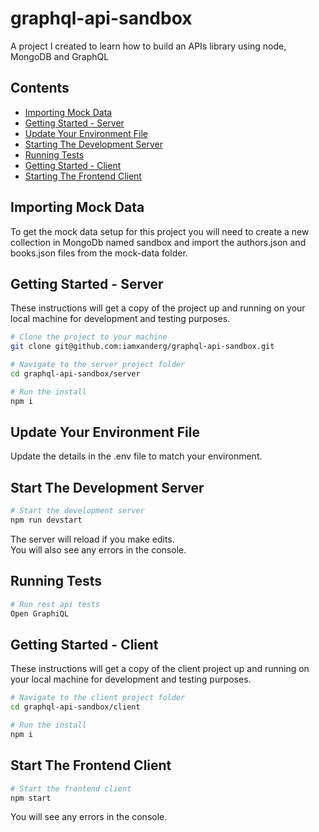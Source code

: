# graphql-api-sandbox

A project I created to learn how to build an APIs library using node, MongoDB and GraphQL

## Contents

- [Importing Mock Data](#importing-mock-data)
- [Getting Started - Server](#getting-started---server)
- [Update Your Environment File](#update-your-environment-file)
- [Starting The Development Server](#starting-the-development-server)
- [Running Tests](#running-tests)
- [Getting Started - Client](#getting-started---client)
- [Starting The Frontend Client](#start-the-frontend-client)

## Importing Mock Data

To get the mock data setup for this project you will need to create a new collection in MongoDb named sandbox and import
the authors.json and books.json files from the mock-data folder.

## Getting Started - Server

These instructions will get a copy of the project up and running on your local machine for development and testing purposes.

```bash
# Clone the project to your machine
git clone git@github.com:iamxanderg/graphql-api-sandbox.git

# Navigate to the server project folder
cd graphql-api-sandbox/server

# Run the install
npm i
```

## Update Your Environment File

Update the details in the .env file to match your environment.

## Start The Development Server

```bash
# Start the development server
npm run devstart
```

The server will reload if you make edits.\
You will also see any errors in the console.

## Running Tests

```bash
# Run rest api tests
Open GraphiQL
```

## Getting Started - Client

These instructions will get a copy of the client project up and running on your local machine for development and testing purposes.

```bash
# Navigate to the client project folder
cd graphql-api-sandbox/client

# Run the install
npm i
```

## Start The Frontend Client

```bash
# Start the frontend client
npm start
```

You will see any errors in the console.
